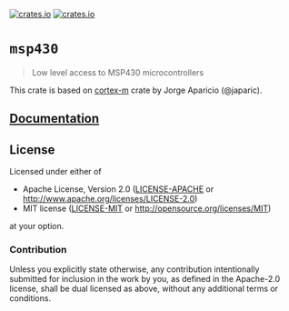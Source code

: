 [![crates.io](https://img.shields.io/crates/d/msp430.svg)](https://crates.io/crates/msp430)
[![crates.io](https://img.shields.io/crates/v/msp430.svg)](https://crates.io/crates/msp430)

# `msp430`

> Low level access to MSP430 microcontrollers

This crate is based on [cortex-m](https://docs.rs/cortex-m) crate by Jorge Aparicio (@japaric).

## [Documentation](https://docs.rs/crate/msp430)

## License

Licensed under either of

- Apache License, Version 2.0 ([LICENSE-APACHE](LICENSE-APACHE) or
  http://www.apache.org/licenses/LICENSE-2.0)
- MIT license ([LICENSE-MIT](LICENSE-MIT) or http://opensource.org/licenses/MIT)

at your option.

### Contribution

Unless you explicitly state otherwise, any contribution intentionally submitted for inclusion in the
work by you, as defined in the Apache-2.0 license, shall be dual licensed as above, without any
additional terms or conditions.
